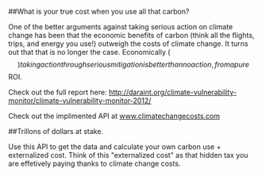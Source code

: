 ##What is your true cost when you use all that carbon? 

One of the better arguments against taking serious action on climate change has been that the economic benefits of carbon (think all the flights, trips, and energy you use!) outweigh the costs of climate change. It turns out that that is no longer the case. Economically ($$) taking action through serious mitigation is better than no action, from a pure $$ ROI. 

Check out the full report here: http://daraint.org/climate-vulnerability-monitor/climate-vulnerability-monitor-2012/

Check out the implimented API at www.climatechangecosts.com

##Trillons of dollars at stake. 

Use this API to get the data and calculate your own carbon use + externalized cost. Think of this "externalized cost" as that hidden tax you are effetively paying thanks to climate change costs. 

